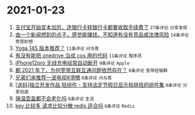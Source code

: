 # 2021-01-23

1. [支付宝开始变本加厉，连银行卡转银行卡都要收取手续费了](https://www.v2ex.com/t/747601) `27条评论` `分享发现`
1. [由一个新闻想到的点子，感觉能赚钱，不知道有没有竞品或法律风险](https://www.v2ex.com/t/747592) `14条评论` `奇思妙想`
1. [Yoga 14S 版本推荐？](https://www.v2ex.com/t/747587) `11条评论` `问与答`
1. [有没有能把 onedrive 当成 cos 用的代码](https://www.v2ex.com/t/747583) `11条评论` `程序员`
1. [iPhone12pro 无线充电经常自动断开](https://www.v2ex.com/t/747585) `9条评论` `Apple`
1. [都 2021 年了，为何宽带互联互通问题依然存在？](https://www.v2ex.com/t/747608) `8条评论` `宽带症候群`
1. [兄弟们来推荐一波电视#滑稽](https://www.v2ex.com/t/747600) `8条评论` `问与答`
1. [[送码]独立开发作品 轻组件 - 支持法定节假日显示和排班的组件集](https://www.v2ex.com/t/747596) `8条评论` `分享创造`
1. [保温壶盖都不会老化吗](https://www.v2ex.com/t/747595) `6条评论` `生活`
1. [key 比较多 请求比较分散 redis 适合吗](https://www.v2ex.com/t/747589) `6条评论` `Redis`
